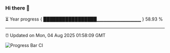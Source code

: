 ### Hi there 👋

⏳ Year progress { █████████████████▁▁▁▁▁▁▁▁▁▁▁▁▁ } 58.93 %

---

⏰ Updated on Mon, 04 Aug 2025 01:58:09 GMT

![Progress Bar CI](https://github.com/liununu/liununu/workflows/Progress%20Bar%20CI/badge.svg)
